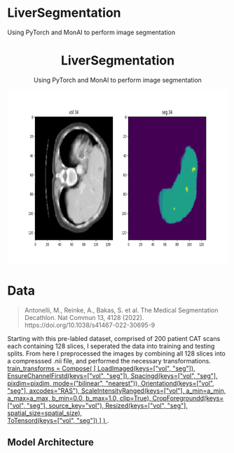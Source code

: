 # LiverSegmentation
Using PyTorch and MonAI to perform image segmentation

<div align="center">
  <h1>LiverSegmentation</h1>
  <p>Using PyTorch and MonAI to perform image segmentation</p>
  <img src="img/Visualization_Train2.png" alt="Description of the image" width="700" height="400">
</div>

# Data 
<blockquote>
  <p>Antonelli, M., Reinke, A., Bakas, S. et al. The Medical Segmentation Decathlon. Nat Commun 13, 4128 (2022). https://doi.org/10.1038/s41467-022-30695-9 </p>
</blockquote>

Starting with this pre-labled dataset, comprised of 200 patient CAT scans each containing 128 slices, I seperated the data into training and testing splits. From here I preprocessed the images by combining all 128 slices into a compresssed .nii file, and performed the necessary transformations.  
[train_transforms = Compose(
    [
        LoadImaged(keys=["vol", "seg"]),
        EnsureChannelFirstd(keys=["vol", "seg"]),
        Spacingd(keys=["vol", "seg"], pixdim=pixdim, mode=("bilinear", "nearest")),
        Orientationd(keys=["vol", "seg"], axcodes="RAS"),
        ScaleIntensityRanged(keys=["vol"], a_min=a_min, a_max=a_max, b_min=0.0, b_max=1.0, clip=True), 
        CropForegroundd(keys=["vol", "seg"], source_key="vol"),
        Resized(keys=["vol", "seg"], spatial_size=spatial_size),   
        ToTensord(keys=["vol", "seg"])
    ]
)
](preprocess.py).

 

## Model Architecture 



